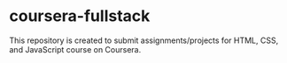 # coursera-fullstack

This repository is created to submit assignments/projects for HTML, CSS, and JavaScript course on Coursera.
